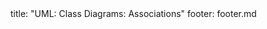<frontmatter>
title: "UML: Class Diagrams: Associations"
footer: footer.md
</frontmatter>

<include src="navbar.md" boilerplate />

<include src="container-inPage-asFlat.md" boilerplate />